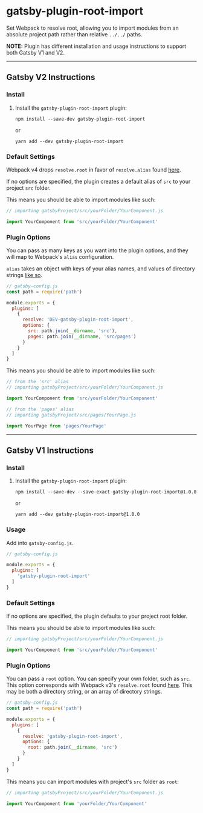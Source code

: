 # gatsby-plugin-root-import

Set Webpack to resolve root, allowing you to import modules from an absolute project path rather than relative `../../` paths.

**NOTE:** Plugin has different installation and usage instructions to support both Gatsby V1 and V2.

<hr/>

## Gatsby V2 Instructions
### Install

1. Install the `gatsby-plugin-root-import` plugin:

    `npm install --save-dev gatsby-plugin-root-import`

    or

    `yarn add --dev gatsby-plugin-root-import`


### Default Settings
Webpack v4 drops `resolve.root` in favor of `resolve.alias` found [here](https://webpack.js.org/configuration/resolve/#resolve-alias).

If no options are specified, the plugin creates a default alias of `src` to your project `src` folder.

This means you should be able to import modules like such:
```javascript
// importing gatsbyProject/src/yourFolder/YourComponent.js

import YourComponent from 'src/yourFolder/YourComponent'
```

### Plugin Options

You can pass as many keys as you want into the plugin options, and they will map to Webpack's `alias` configuration.

`alias` takes an object with keys of your alias names, and values of directory strings [like so](https://webpack.js.org/configuration/resolve/#resolve-alias).

```javascript
// gatsby-config.js
const path = require('path')

module.exports = {
  plugins: [
    {
      resolve: 'DEV-gatsby-plugin-root-import',
      options: {
        src: path.join(__dirname, 'src'),
        pages: path.join(__dirname, 'src/pages')
      }
    }
  ]
}
```


This means you should be able to import modules like such:
```javascript
// from the 'src' alias
// importing gatsbyProject/src/yourFolder/YourComponent.js

import YourComponent from 'src/yourFolder/YourComponent'

// from the 'pages' alias
// importing gatsbyProject/src/pages/YourPage.js

import YourPage from 'pages/YourPage'
```

<hr/>

## Gatsby V1 Instructions
### Install

1. Install the `gatsby-plugin-root-import` plugin:

    `npm install --save-dev --save-exact gatsby-plugin-root-import@1.0.0`

    or

    `yarn add --dev gatsby-plugin-root-import@1.0.0`

### Usage

Add into `gatsby-config.js`.

```javascript
// gatsby-config.js

module.exports = {
  plugins: [
    'gatsby-plugin-root-import'
  ]
}
```

### Default Settings

If no options are specified, the plugin defaults to your project root folder.

This means you should be able to import modules like such:
```javascript
// importing gatsbyProject/src/yourFolder/YourComponent.js

import YourComponent from 'src/yourFolder/YourComponent'
```

### Plugin Options

You can pass a `root` option. You can specify your own folder, such as `src`.
This option corresponds with Webpack v3's `resolve.root` found [here](https://github.com/webpack/docs/wiki/configuration#resolveroot).
This may be both a directory string, or an array of directory strings.

```javascript
// gatsby-config.js
const path = require('path')

module.exports = {
  plugins: [
    {
      resolve: 'gatsby-plugin-root-import',
      options: {
        root: path.join(__dirname, 'src')
      }
    }
  ]
}
```

This means you can import modules with project's `src` folder as `root`:
```javascript
// importing gatsbyProject/src/yourFolder/YourComponent.js

import YourComponent from 'yourFolder/YourComponent'
```
